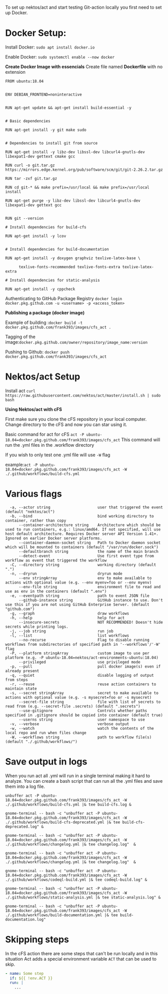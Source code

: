 To set up nektos/act and start testing Git-action locally you first need to set up Docker.

# **Docker Setup:**

Install Docker:
`sudo apt install docker.io`

Enable Docker:
`sudo systemctl enable --now docker`

**Create Docker Image with essencials**
Create file named **Dockerfile** with no extension

```
FROM ubuntu:18.04


ENV DEBIAN_FRONTEND=noninteractive


RUN apt-get update && apt-get install build-essential -y


# Basic dependencies

RUN apt-get install -y git make sudo


# Dependencies to install git from source

RUN apt-get install -y libz-dev libssl-dev libcurl4-gnutls-dev libexpat1-dev gettext cmake gcc

RUN curl -o git.tar.gz https://mirrors.edge.kernel.org/pub/software/scm/git/git-2.26.2.tar.gz

RUN tar -zxf git.tar.gz

RUN cd git-* && make prefix=/usr/local && make prefix=/usr/local install

RUN apt-get purge -y libz-dev libssl-dev libcurl4-gnutls-dev libexpat1-dev gettext gcc


RUN git --version

# Install dependencies for build-cfs

RUN apt-get install -y lcov


# Install dependencies for build-documentation

RUN apt-get install -y doxygen graphviz texlive-latex-base \

      texlive-fonts-recommended texlive-fonts-extra texlive-latex-extra

# Install dependencies for static-analysis

RUN apt-get install -y cppcheck
```

Authenticating to GitHub Package Registry
`docker login docker.pkg.github.com -u <username> -p <access_token>`

**Publishing a package (docker image)**

Example of building :`docker build -t docker.pkg.github.com/frank393/images/cfs_act .`

Tagging of the image:`docker.pkg.github.com/owner/repository/image_name:version`

Pushing to Github: `docker push docker.pkg.github.com/frank393/images/cfs_act`


# **Nektos/act Setup**

Install act
`curl https://raw.githubusercontent.com/nektos/act/master/install.sh | sudo bash`



**Using Nektos/act with cFS**

First make sure you clone the cFS repository in your local computer.
Change directory to the cFS and now you can star using it.

Basic command for act for cFS
`act -P ubuntu-18.04=docker.pkg.github.com/frank393/images/cfs_act`
This command will run the .yml files in the .workflow directory

If you wish to only test one .yml file will use `-W` flag

example:`act -P ubuntu-18.04=docker.pkg.github.com/frank393/images/cfs_act -W ./.github/workflows/build-cfs.yml`

# **Various flags**

```
  -a, --actor string                     user that triggered the event (default "nektos/act")
  -b, --bind                             bind working directory to container, rather than copy
      --container-architecture string    Architecture which should be used to run containers, e.g.: linux/amd64. If not specified, will use host default architecture. Requires Docker server API Version 1.41+. Ignored on earlier Docker server platforms.
      --container-daemon-socket string   Path to Docker daemon socket which will be mounted to containers (default "/var/run/docker.sock")
      --defaultbranch string             the name of the main branch
      --detect-event                     Use first event type from workflow as event that triggered the workflow
  -C, --directory string                 working directory (default ".")
  -n, --dryrun                           dryrun mode
      --env stringArray                  env to make available to actions with optional value (e.g. --env myenv=foo or --env myenv)
      --env-file string                  environment file to read and use as env in the containers (default ".env")
  -e, --eventpath string                 path to event JSON file
      --github-instance string           GitHub instance to use. Don't use this if you are not using GitHub Enterprise Server. (default "github.com")
  -g, --graph                            draw workflows
  -h, --help                             help for act
      --insecure-secrets                 NOT RECOMMENDED! Doesn't hide secrets while printing logs.
  -j, --job string                       run job
  -l, --list                             list workflows
      --no-recurse                       Flag to disable running workflows from subdirectories of specified path in '--workflows'/'-W' flag
  -P, --platform stringArray             custom image to use per platform (e.g. -P ubuntu-18.04=nektos/act-environments-ubuntu:18.04)
      --privileged                       use privileged mode
  -p, --pull                             pull docker image(s) even if already present
  -q, --quiet                            disable logging of output from steps
  -r, --reuse                            reuse action containers to maintain state
  -s, --secret stringArray               secret to make available to actions with optional value (e.g. -s mysecret=foo or -s mysecret)
      --secret-file string               file with list of secrets to read from (e.g. --secret-file .secrets) (default ".secrets")
      --use-gitignore                    Controls whether paths specified in .gitignore should be copied into container (default true)
      --userns string                    user namespace to use
  -v, --verbose                          verbose output
  -w, --watch                            watch the contents of the local repo and run when files change
  -W, --workflows string                 path to workflow file(s) (default "./.github/workflows/")
```

# **Save output in logs**

When you run act all .yml will run in a single terminal making it hard to analyze.
You can create a bash script that can run all the .yml files and save them into a log file.

```
unbuffer act -P ubuntu-18.04=docker.pkg.github.com/frank393/images/cfs_act -W ./.github/workflows/build-cfs.yml |& tee build-cfs.log &

gnome-terminal -- bash -c "unbuffer act -P ubuntu-18.04=docker.pkg.github.com/frank393/images/cfs_act -W ./.github/workflows/build-cfs-deprecated.yml |& tee build-cfs-deprecated.log" &

gnome-terminal -- bash -c "unbuffer act -P ubuntu-18.04=docker.pkg.github.com/frank393/images/cfs_act -W ./.github/workflows/changelog.yml |& tee changelog.log"  &

gnome-terminal -- bash -c "unbuffer act -P ubuntu-18.04=docker.pkg.github.com/frank393/images/cfs_act -W ./.github/workflows/changelog.yml |& tee changelog.log"  &

gnome-terminal -- bash -c "unbuffer act -P ubuntu-18.04=docker.pkg.github.com/frank393/images/cfs_act -W ./.github/workflows/codeql-build.yml |& tee codeql-build.log" &

gnome-terminal -- bash -c "unbuffer act -P ubuntu-18.04=docker.pkg.github.com/frank393/images/cfs_act -W ./.github/workflows/static-analysis.yml |& tee static-analysis.log" &

gnome-terminal -- bash -c "unbuffer act -P ubuntu-18.04=docker.pkg.github.com/frank393/images/cfs_act -W ./.github/workflows/build-documentation.yml |& tee build-documentation.log" 
```
# **Skipping steps**

In the cFS action there are some steps that can't be run locally and in this situation Act adds a special environment variable `ACT` that can be used to skip.
```yml
- name: Some step
  if: ${{ !env.ACT }}
  run: |
    ...
```
